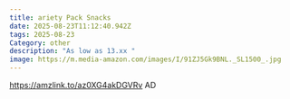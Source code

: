 ```yaml
---
title: ariety Pack Snacks
date: 2025-08-23T11:12:40.942Z
tags: 2025-08-23
Category: other
description: "As low as 13.xx "
image: https://m.media-amazon.com/images/I/91ZJ5Gk9BNL._SL1500_.jpg
---
```

https://amzlink.to/az0XG4akDGVRv
AD